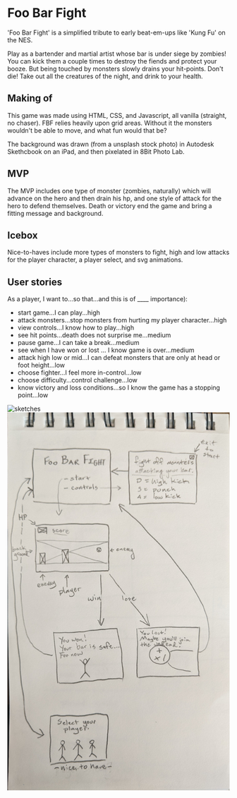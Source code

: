 # Foo Bar Fight

'Foo Bar Fight' is a simplified tribute to early beat-em-ups like 'Kung Fu' on the NES.

Play as a bartender and martial artist whose bar is under siege by zombies! You can kick them a couple times to destroy the fiends and protect your booze. But being touched by monsters slowly drains your hit-points. Don't die! Take out all the creatures of the night, and drink to your health.

## Making of
This game was made using HTML, CSS, and Javascript, all vanilla (straight, no chaser). FBF relies heavily upon grid areas. Without it the monsters wouldn't be able to move, and what fun would that be?

The background was drawn (from a unsplash stock photo) in Autodesk Skethcbook on an iPad, and then pixelated in 8Bit Photo Lab.

## MVP
The MVP includes one type of monster (zombies, naturally) which will advance on the hero and then drain his hp, and one style of attack for the hero to defend themselves. Death or victory end the game and bring a fitting message and background.

## Icebox
Nice-to-haves include more types of monsters to fight, high and low attacks for the player character, a player select, and svg animations.

## User stories

As a player, I want to...so that...and this is of ____ importance):
- start game...I can play...high
- attack monsters...stop monsters from hurting my player character...high
- view controls...I know how to play...high
- see hit points...death does not surprise me...medium
- pause game...I can take a break...medium
- see when I have won or lost ... I know game is over...medium
- attack high low or mid...I can defeat monsters that are only at head or foot height...low
- choose fighter...I feel more in-control...low
- choose difficulty...control challenge...low
- know victory and loss conditions...so I know the game has a stopping point...low

![sketches](https://drive.google.com/file/d/1enPbYizpiBMQsiMIwH-Na7u-wOmmwlyr/view?usp=sharing "gameplay sketches")
![wireframes and flow](https://raw.githubusercontent.com/ctavispost/foobarfight/main/images/PXL_20201002_222501520.jpg "wireframes with flow")

